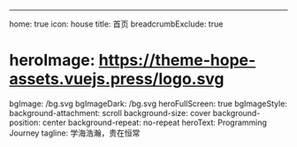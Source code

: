 ---
home: true
icon: house
title: 首页
breadcrumbExclude: true
# heroImage: https://theme-hope-assets.vuejs.press/logo.svg
bgImage: /bg.svg
bgImageDark: /bg.svg
heroFullScreen: true
bgImageStyle:
  background-attachment: scroll
  background-size: cover
  background-position: center
  background-repeat: no-repeat
heroText: Programming Journey
tagline: 学海浩瀚，贵在恒常